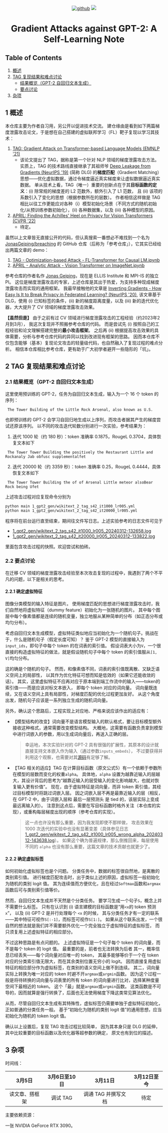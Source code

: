 <p align="center">
    <a href="https://github.com/SamuelGong/GradAttacks"><img src="https://img.shields.io/badge/-github-teal?logo=github" alt="github"></a>
    <img src="https://badges.toozhao.com/badges/01HRPJRYYBJW7V9K56NSXB2BBT/green.svg" />
</p>

<h1 align="center">Gradient Attacks against GPT-2: A Self-Learning Note</h1>

## Table of Contents
1. [概述](#1-概述)
2. [TAG 复现结果和难点讨论](#2-tag-复现结果和难点讨论)
   - [结果概览（GPT-2 自回归文本生成）](#21-结果概览gpt-2-自回归文本生成)
   - [要点讨论](#22-要点讨论)
3. [杂项](#3-杂项)

## 1 概述

本仓库主要为作者自习用，另公开以促进技术交流。
建仓缘由是看到如下两篇梯度泄露攻击论文，于是想在自己搭建的虚拟联邦学习（FL）靶子复现以学习其技术：

1. [TAG: Gradient Attack on Transformer-based Language Models (EMNLP '21)](https://arxiv.org/abs/2103.06819)
   - 该论文提出了 TAG，据称是第一个针对 NLP 领域的梯度泄露攻击方法。
   实质上，TAG 的技术路线直接继承了其祖师爷 [Deep Leakage from Gradients (NeurIPS '19)](https://arxiv.org/abs/1906.08935) (简称 DLG)
   的**梯度匹配**（Gradient Matching）思想——优化虚拟数据，通过令梯度逼近真实梯度来让虚拟数据逼近真实数据。
   单从技术上看，TAG（唯一）重要的创新点在于其**目标函数的定义**：(i) 除常规的梯度差的 L2 范数外，额外引入了 L1 范数，
   且 (ii) 该项的系数引入了变化的思想（根据参数所在的层数）。
   作者相信这样做是 TAG 相比以往工作更能应对各种（i）模型初始化场景（不同方式的随机初始化/从预训练参数初始化），(ii) 各种数据集，以及 (iii) 各种模型的原因。
2. [APRIL: Finding the Achilles' Heel on Privacy for Vision Transformers (CVPR '22)](https://arxiv.org/abs/2112.14087)
   - 待定。

虽然以上文章皆无直接公开的代码，但认真搜索一番想必不难找到一个名为 [JonasGeiping/breaching](https://github.com/JonasGeiping/breaching) 
的 GitHub 仓库（后称为「参考仓库」），它其实已经给出两篇文章的 demo：

1. [TAG - Optimization-based Attack - FL-Transformer for Causal LM.ipynb](https://github.com/JonasGeiping/breaching/blob/main/examples/TAG%20-%20Optimization-based%20Attack%20-%20FL-Transformer%20for%20Causal%20LM.ipynb)
2. [APRIL - Analytic Attack - Vision Transformer on ImageNet.ipynb](https://github.com/JonasGeiping/breaching/blob/main/examples/APRIL%20%20-%20Analytic%20Attack%20-%20Vision%20Transformer%20on%20ImageNet.ipynb)

参考仓库的作者名作 [Jonas Geiping](https://jonasgeiping.github.io/)，现在是 ELLIS Institute 和 MPI-IS 的独立 PI。
这位是梯度泄露攻击的专家，上述仓库是其出于热爱，为支持多种现成梯度泄露攻击而实现的通用框架。
我最早接触他的文章是 [Inverting Gradients - How Easy Is It to Break Privacy in Federated Learning? (NeurIPS '20)](https://arxiv.org/pdf/2003.14053.pdf),
该文章基于 DLG，使用 (i) 已知标签的条件，(ii) 新的梯度距离度量，以及 (iii) 新的迭代优化器，大大提升了 CV 领域的梯度泄露攻击效果。

**【虽然但是】** 由于之前有过 CV 领域进行梯度泄露攻击的工程经验（约2023年2月到3月），
我这次复现并不照搬参考仓库的代码。
而是尝试先 (i) 按照自己的工程经验和论文理解搭建完整的**最小攻击框架**。
之后再 (ii) 根据提高攻击效果的具体需要，分析与参考仓库代码的异同以找到改进现有框架的思路。
因而本仓库不仅包含能够（基本）复现论文攻击的轻量级代码，也自然融入了复现过程的难点分析。
相信本仓库相比参考仓库，更有助于广大初学者避开一些隐形的「坑」。


## 2 TAG 复现结果和难点讨论

### 2.1 结果概览（GPT-2 自回归文本生成）

这里使用预训练的 GPT-2，任务为自回归文本生成，输入为一个 16 个 token 的序列：

```
 The Tower Building of the Little Rock Arsenal, also known as U.S.
```

也即预训练的 GPT-2 会学习自回归地生成以上序列，而攻击者据其产生的梯度尝试还原该序列。
以不同的攻击迭代轮数分别进行一次实验，参考结果为：

1. 迭代 1000 轮（约 180 秒）：token 准确率 0.1875，RougeL 0.3704，具体恢复文本如下

```
 The Tower Tower Building the positively the Restaurant Little and Rockanaly Jab obfusc supplementalfet
```


2. 迭代 20000 轮（约 3359 秒）：token 准确率 0.25，RougeL 0.4444，具体恢复文本如下

```
 The Tower Tower Building the of of Arsenal Little meteor alsoBear Rock being Ufet
```

上述攻击过程对应复现命令分别为

```bash
python main 1_gpt2_gen/wikitext_2_tag_s42_it1000_lr005.yml
python main 1_gpt2_gen/wikitext_2_tag_s42_it20000_lr005.yml
```

程序将在前台运行直至结束，期间往文件写日志。上述实验参考的日志文件可见于

* [1_gpt2_gen/wikitext_2_tag_s42_it1000_lr005_20240312-132658.log](1_gpt2_gen/wikitext_2_tag_s42_it1000_lr005_20240312-132658.log)
* [1_gpt2_gen/wikitext_2_tag_s42_it20000_lr005_20240312-133822.log](1_gpt2_gen/wikitext_2_tag_s42_it20000_lr005_20240312-133822.log)

里面包含攻击过程的快照。欢迎尝试和拍砖。

### 2.2 要点讨论

在迁移 CV 领域的梯度泄露攻击经验至本次攻击复现的过程中，我遇到了两个不平凡的问题，以下是相关的思考。

#### 2.2.1 确定虚拟特征

图像分类模型的输入特征是图片。
使用梯度匹配的思想进行梯度泄露攻击时，我们自然地将虚拟特征（dummy feature）初始化为一张随机的图片。
其中每个图层中每个像素值都是连续的随机变量，独立地服从某种简单的分布（如正态分布或均匀分布）。

考虑自回归文本生成模型，虚拟特征类似地应当初始化为一个随机句子。挑战在于，什么是随机句子（假定长度可知）？
鉴于 GPT-2 模型的直接输入为`input_ids`，即句子中每个 token 的在词表的索引值。
假设词表大小为`V`，一个很直接的构造虚拟特征的做法，就是假设随机句子中每个 token 的索引值服从`[1, V]`均匀分布。

这的确是个随机的句子。
然而，和像素值不同，词表的索引值既离散、又缺乏语义空间上的局部性，
以其作为优化特征可想而知是低效的（如果它还能收敛的话）。
其实，这里虚拟特征不应再对应于原本端到端工作流中的输入——token的索引值——而是应该对标文本嵌入，
即每个 token 对应的词向量。
词向量既连续，又在语义空间上具有局部性，对梯度匹配的优化过程更加友好。
从这个角度出发，随机句子应该是一系列独立生成的随机词向量。

另外，确认这个思路后，工程实现上对应地、严格来说应该作出的适应有：
* 【模型结构的改变】词向量不是语言模型输入的默认格式，要让目标模型额外接收这种格式，通常需要改变模型结构。
大概地，这需要有函数负责拿到模型中进行词嵌入的参数，用以生成词向量后，再送入正确的层。

  > 幸运地，本次实验针对的 GPT-2 具有很强的扩展性，其原本的设计就直接支持文本嵌入作为输入（通过参数`inputs_embeds`），
不过要获得并利用这个观察，也需要对其[源码](https://github.com/huggingface/transformers/blob/main/src/transformers/models/gpt2/modeling_gpt2.py )有足够了解。

* 【TAG 相关的适应】TAG 在计算目标函数（原文公式5）有一个依赖于参数所在模型的层数而变化的权重`alpha`。
具体地，`alpha` 设置为越靠近输入的层越大，其设计背后的思考为“越靠近输入的层受输入的变化影响越大，也就对恢复输入更有价值”。
现在，由于虚拟特征是词向量，而非 token 索引值，其经过目标模型时将跳过词嵌入层。
因之词嵌入层不再是最靠近输入的层（相反，在 GPT-2 中，由于词嵌入层和 最后一层预测头 是 tied 的，该层实际上变成最远离输入的）。
注意到这点后，需要在写目标函数时格外关注（本仓库的实现），或重构每层梯度出现的顺序（参考仓库的实现）。

  > 这一点也许没有那么重要，因为我发现即使不那样做，
  > 攻击效果在 1000 次迭代的实验中也没有显著变差（具体参见日志[1_gpt2_gen/wikitext_2_tag_s42_it1000_lr005_wrong_alpha_20240312-143638.log](1_gpt2_gen/wikitext_2_tag_s42_it1000_lr005_wrong_alpha_20240312-143638.log)）。
  > 如果这个确为普遍规律，那么倒推回来，每层使用不同的 `alpha` 也没有那么重要，这篇文章的技术贡献也就更少了。

#### 2.2.2 确定虚拟标签

如何初始化虚拟标签也是个问题。
分类任务中，数据的标签很自然地，是离散的类别索引值。
进行梯度匹配攻击时，出于类似上述的原因，虚拟标签一般初始化为随机的类别 logit 值。
其为连续值而方便优化，且在经过`Softmax`函数和`argmax`函数后可与类别索引值等价。

然而，自回归文本生成并不天然是个分类任务。
要学习生成一个句子`S`，概念上并不需要什么标签。
只有在认识到 (i) 语言建模的目标函数是“用`<x`的 token 预测`x`”，
以及 (ii) GPT-2 是并行处理每个 `<x` 的时候，
其与分类任务才有一定的联系——其中特征可视作`S[:-1]`，而标签可视作`S[1:]`。
如果从这个联系出发，一个很自然的想法就是我们并不需要额外优化一个完全独立于虚拟特征的虚拟标签，
而只须复用上述虚拟特征的相应部分。

不过这种思路是有点问题的。
上述虚拟特征是一个句子每个 token 的词向量，而不是每个 token 的 logit 值。
最重要的是，前者也无法转换为后者
其一，概率信息已经丢失——每个词向量对应唯一的 token，
其最多能够等价于一个在 token 对应的分类索引值无限大，而在其余类别位置无穷小的 logit。
因而直接复用虚拟特征的相应部分作为虚拟标签，在类别的语义空间上做不到连续。
其二，词向量实际上转换为唯一对应的 token 时避不开`argmax`或`argmin`函数。
因为这个过程一般是将待转换的词向量与词表里的所有 token 的词向量进行比对，选择某种度量空间下最相近的 token。
这个「最」就是`argmax`或`argmin`函数。
这类函数是不可导的，因而就算是强行转换了，后面也无法使用梯度下降这类常见算法优化。

从而，尽管自回归文本生成有其特殊性，虚拟标签仍需要单独于虚拟特征初始化，正如普通的分类任务一般。
基于“初始化为随机的类别 logit 值”的通用思想，应当初始化为随机的 token logit 值。


确认以上设置后，复现 TAG 攻击过程比较简单，
因为其本身只是 DLG 的延伸，其中比较重要的目标函数以及优化器等超参数的确定，
原文也有到位的描述。


## 3 杂项

时间线：

|  3月5日   | 3月6日至10日 |    3月11日     | 3月12日至今  |
|:-------:|:--------:|:------------:|:--------:|
| 读文章、搭框架 |  调试 TAG  | 调通 TAG 并撰写文档 |    待定    |

主要依赖资源：

一张 NVIDIA GeForce RTX 3090。


















